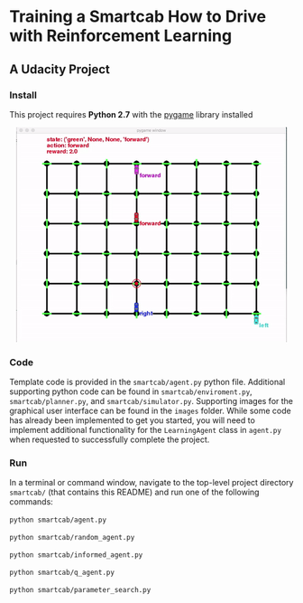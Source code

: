 # Training a Smartcab How to Drive with Reinforcement Learning
## A Udacity Project

### Install

This project requires **Python 2.7** with the [pygame](https://www.pygame.org/wiki/GettingStarted
) library installed

<p align="center">
  <img src="https://github.com/kvn219/smartcab/blob/master/figures/smartcab.gif">
</p>


### Code

Template code is provided in the `smartcab/agent.py` python file. Additional supporting python code can be found in `smartcab/enviroment.py`, `smartcab/planner.py`, and `smartcab/simulator.py`. Supporting images for the graphical user interface can be found in the `images` folder. While some code has already been implemented to get you started, you will need to implement additional functionality for the `LearningAgent` class in `agent.py` when requested to successfully complete the project. 

### Run

In a terminal or command window, navigate to the top-level project directory `smartcab/` (that contains this README) and run one of the following commands:

```python smartcab/agent.py```

```python smartcab/random_agent.py```

```python smartcab/informed_agent.py```

```python smartcab/q_agent.py```

```python smartcab/parameter_search.py```
